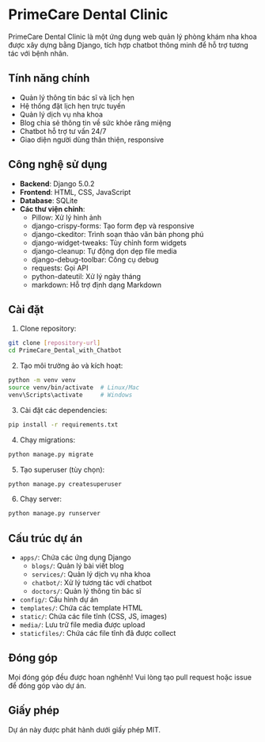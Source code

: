 # PrimeCare Dental Clinic

PrimeCare Dental Clinic là một ứng dụng web quản lý phòng khám nha khoa được xây dựng bằng Django, tích hợp chatbot thông minh để hỗ trợ tương tác với bệnh nhân.

## Tính năng chính

- Quản lý thông tin bác sĩ và lịch hẹn
- Hệ thống đặt lịch hẹn trực tuyến
- Quản lý dịch vụ nha khoa
- Blog chia sẻ thông tin về sức khỏe răng miệng
- Chatbot hỗ trợ tư vấn 24/7
- Giao diện người dùng thân thiện, responsive

## Công nghệ sử dụng

- **Backend**: Django 5.0.2
- **Frontend**: HTML, CSS, JavaScript
- **Database**: SQLite
- **Các thư viện chính**:
  - Pillow: Xử lý hình ảnh
  - django-crispy-forms: Tạo form đẹp và responsive
  - django-ckeditor: Trình soạn thảo văn bản phong phú
  - django-widget-tweaks: Tùy chỉnh form widgets
  - django-cleanup: Tự động dọn dẹp file media
  - django-debug-toolbar: Công cụ debug
  - requests: Gọi API
  - python-dateutil: Xử lý ngày tháng
  - markdown: Hỗ trợ định dạng Markdown

## Cài đặt

1. Clone repository:
```bash
git clone [repository-url]
cd PrimeCare_Dental_with_Chatbot
```

2. Tạo môi trường ảo và kích hoạt:
```bash
python -m venv venv
source venv/bin/activate  # Linux/Mac
venv\Scripts\activate     # Windows
```

3. Cài đặt các dependencies:
```bash
pip install -r requirements.txt
```

4. Chạy migrations:
```bash
python manage.py migrate
```

5. Tạo superuser (tùy chọn):
```bash
python manage.py createsuperuser
```

6. Chạy server:
```bash
python manage.py runserver
```

## Cấu trúc dự án

- `apps/`: Chứa các ứng dụng Django
  - `blogs/`: Quản lý bài viết blog
  - `services/`: Quản lý dịch vụ nha khoa
  - `chatbot/`: Xử lý tương tác với chatbot
  - `doctors/`: Quản lý thông tin bác sĩ
- `config/`: Cấu hình dự án
- `templates/`: Chứa các template HTML
- `static/`: Chứa các file tĩnh (CSS, JS, images)
- `media/`: Lưu trữ file media được upload
- `staticfiles/`: Chứa các file tĩnh đã được collect

## Đóng góp

Mọi đóng góp đều được hoan nghênh! Vui lòng tạo pull request hoặc issue để đóng góp vào dự án.

## Giấy phép

Dự án này được phát hành dưới giấy phép MIT. 